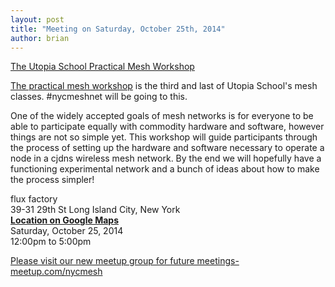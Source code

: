```yaml
---
layout: post
title: "Meeting on Saturday, October 25th, 2014"
author: brian
---
```


[The Utopia School Practical Mesh Workshop](http://www.meetup.com/nycmesh/events/213631142/)


[The practical mesh workshop](http://utopiaschool.org/node/125) is the third and last of Utopia School's mesh classes. #nycmeshnet will be going to this.

One of the widely accepted goals of mesh networks is for everyone to be able to participate equally with commodity hardware and software, however things are not so simple yet. This workshop will guide participants through the process of setting up the hardware and software necessary to operate a node in a cjdns wireless mesh network. By the end we will hopefully have a functioning experimental network and a bunch of ideas about how to make the process simpler!

flux factory<br>
39-31 29th St Long Island City, New York<br>
__[Location on Google Maps](https://www.google.com/maps/place/39-31+29th+St,+Long+Island+City,+NY+11101/@40.7525907,-73.9349629,17z)__<br>
Saturday, October 25, 2014<br>
12:00pm to 5:00pm

[Please visit our new meetup group for future meetings- meetup.com/nycmesh](http://www.meetup.com/nycmesh/)
